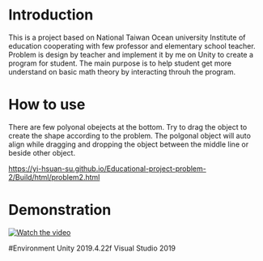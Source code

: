 # Introduction
This is a project based on National Taiwan Ocean university Institute of education cooperating with few professor and elementary school teacher.
Problem is design by teacher and implement it by me on Unity to create a program for student. The main purpose is to help student get more understand on basic math theory 
by interacting throuh the program.

# How to use

There are few polyonal obejects at the bottom. Try to drag the object to create the shape according to the problem. The polgonal object will auto align while dragging and dropping the object
between the middle line or beside other object.

https://yi-hsuan-su.github.io/Educational-project-problem-2/Build/html/problem2.html

# Demonstration
[![Watch the video](https://img.youtube.com/vi/-wsEnrLXhYk/0.jpg)](https://youtu.be/-wsEnrLXhYk)

#Environment
Unity 2019.4.22f
Visual Studio 2019
